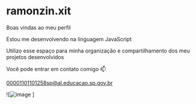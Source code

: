 # ramonzin.xit

Boas vindas ao meu perfil

Estou me desenvolvendo na linguagem JavaScript

Utilizo esse espaço para minha organização e compartilhamento dos meu projetos desenvolvidos

Você pode entrar em contato comigo 📫

00001101101258sp@al.educacao.sp.gov.br

![![image](https://github.com/Bradlip/ramonzin.xit/assets/171102835/ccfa8ed9-98c9-4929-8b8c-fac009fc0142)
]

